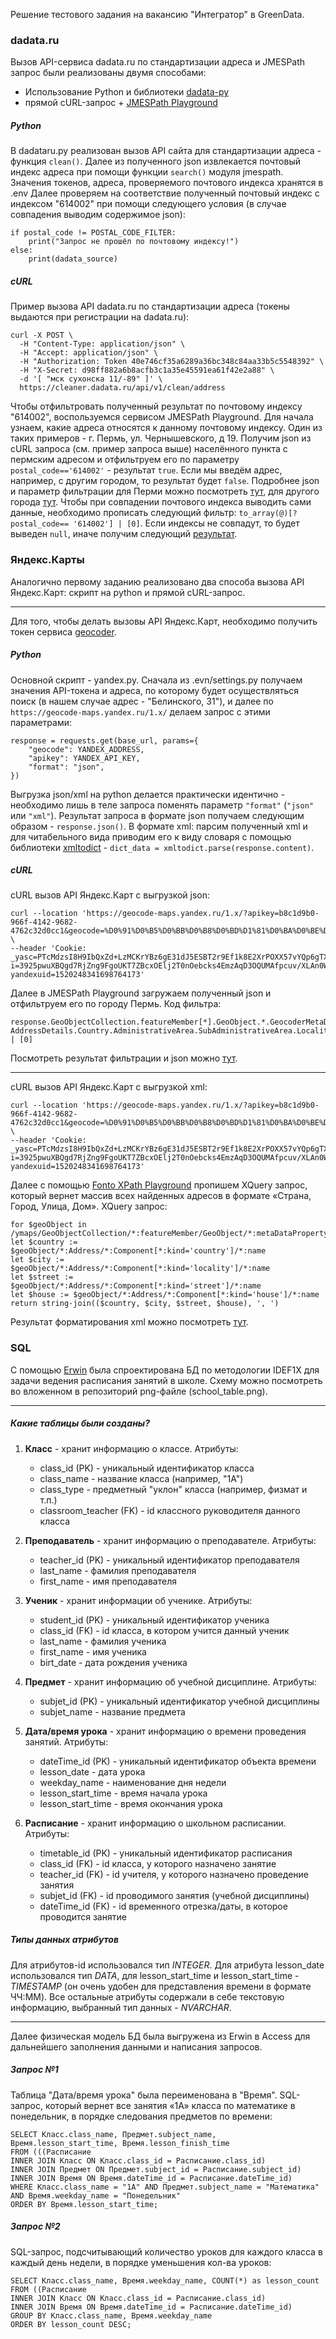 Решение тестового задания на вакансию "Интегратор" в GreenData.
### dadata.ru
Вызов API-сервиса dadata.ru по стандартизации адреса и JMESPath запрос были реализованы двумя способами: 
* Использование Python и библиотеки [dadata-py](https://github.com/hflabs/dadata-py)
* прямой cURL-запрос + [JMESPath Playground](https://play.jmespath.org/)
##### Python
В dadataru.py реализован вызов API сайта для стандартизации адреса - функция `clean()`.
Далее из полученного json извлекается почтовый индекс адреса при помощи функции `search()` модуля jmespath. 
Значения токенов, адреса, проверяемого почтового индекса хранятся в .env
Далее проверяем на соответствие полученный почтовый индекс с индексом "614002" при помощи следующего условия (в случае совпадения выводим содержимое json): 
```
if postal_code != POSTAL_CODE_FILTER:  
    print("Запрос не прошёл по почтовому индексу!")  
else:  
    print(dadata_source)
```
##### cURL
Пример вызова API dadata.ru по стандартизации адреса (токены выдаются при регистрации на dadata.ru):
```
curl -X POST \
  -H "Content-Type: application/json" \
  -H "Accept: application/json" \
  -H "Authorization: Token 40e746cf35a6289a36bc348c84aa33b5c5548392" \
  -H "X-Secret: d98ff882a6b8acfb3c1a35e45591ea61f42e2a88" \
  -d '[ "мск сухонска 11/-89" ]' \
  https://cleaner.dadata.ru/api/v1/clean/address
```
Чтобы отфильтровать полученный результат по почтовому индексу "614002", воспользуемся сервисом JMESPath Playground. 
Для начала узнаем, какие адреса относятся к данному почтовому индексу. Один из таких примеров - г. Пермь, ул. Чернышевского, д 19. Получим json из cURL запроса (см. пример запроса выше) населённого пункта с пермским адресом и отфильтруем его по параметру `postal_code=='614002'`  - результат `true`. 
Если мы введём адрес, например, с другим городом, то результат будет `false`. Подробнее json и параметр фильтрации для Перми можно посмотреть [тут](https://play.jmespath.org/?u=9c83ce4a-05b6-4611-a650-bae2eae1ff08), для другого города [тут](https://play.jmespath.org/?u=18f9866d-3684-4506-ad73-8c8035298756).
Чтобы при совпадении почтового индекса выводить сами данные, необходимо прописать следующий фильтр: `to_array(@)[?postal_code== '614002'] | [0]`. Если индексы не совпадут, то будет выведен `null`, иначе получим следующий [результат](https://play.jmespath.org/?u=8b633f03-f12b-48e6-8758-36da2827f39e).
### Яндекс.Карты
Аналогично первому заданию реализовано два способа вызова API Яндекс.Карт: скрипт на python и прямой cURL-запрос. 
____
Для того, чтобы делать вызовы API Яндекс.Карт, необходимо получить токен сервиса [geocoder](https://yandex.ru/maps-api/products/geocoder-api?from=mapsapi%3F).
##### Python
Основной скрипт - yandex.py. Сначала из .evn/settings.py получаем значения API-токена и адреса, по которому будет осуществляться поиск (в нашем случае адрес - "Белинского, 31"), и далее по `https://geocode-maps.yandex.ru/1.x/` делаем запрос с этими параметрами:
```
response = requests.get(base_url, params={  
    "geocode": YANDEX_ADDRESS,  
    "apikey": YANDEX_API_KEY,  
    "format": "json",  
})
```
Выгрузка json/xml на python делается практически идентично - необходимо лишь в теле запроса поменять параметр `"format"` (`"json"` или `"xml"`).
Результат запроса в формате json получаем следующим образом - `response.json()`. В формате xml: парсим полученный xml и для читабельного вида приводим его к виду словаря с помощью библиотеки [xmltodict](https://pypi.org/project/xmltodict/) - `dict_data = xmltodict.parse(response.content)`.
##### cURL
cURL вызов API Яндекс.Карт с выгрузкой json:
```
curl --location 'https://geocode-maps.yandex.ru/1.x/?apikey=b8c1d9b0-966f-4142-9682-4762c32d0cc1&geocode=%D0%91%D0%B5%D0%BB%D0%B8%D0%BD%D1%81%D0%BA%D0%BE%D0%B3%D0%BE%2C%2031&format=json' \
--header 'Cookie: _yasc=PTcMdzsI8H9IbQxZd+LzMCKrYBz6gE31dJ5ESBT2r9Ef1k8E2XrPOXX57vYQp6gTXA==; i=3925pwuXBQgd7RjZng9FgoUKT7ZBcxOElj2T0nOebcks4EmzAqD3OQUMAfpcuv/XLAn0WDLbcJaWyssxfuUKU9ECitg=; yandexuid=1520248341698764173'
```
Далее в JMESPath Playground загружаем полученный json и отфильтруем его по городу Пермь. Код фильтра: 
```
response.GeoObjectCollection.featureMember[*].GeoObject.*.GeocoderMetaData[?AddressDetails.Country.AdministrativeArea.SubAdministrativeArea.Locality.LocalityName=='Пермь'] | [0]
```
Посмотреть результат фильтрации и json можно [тут](https://play.jmespath.org/?u=711ef1a9-98cd-4e53-b16a-96c50515ceb0).
___
cURL вызов API Яндекс.Карт с выгрузкой xml:
```
curl --location 'https://geocode-maps.yandex.ru/1.x/?apikey=b8c1d9b0-966f-4142-9682-4762c32d0cc1&geocode=%D0%91%D0%B5%D0%BB%D0%B8%D0%BD%D1%81%D0%BA%D0%BE%D0%B3%D0%BE%2C%2031&format=xml' \
--header 'Cookie: _yasc=PTcMdzsI8H9IbQxZd+LzMCKrYBz6gE31dJ5ESBT2r9Ef1k8E2XrPOXX57vYQp6gTXA==; i=3925pwuXBQgd7RjZng9FgoUKT7ZBcxOElj2T0nOebcks4EmzAqD3OQUMAfpcuv/XLAn0WDLbcJaWyssxfuUKU9ECitg=; yandexuid=1520248341698764173'
```
Далее с помощью [Fonto XPath Playground](https://xpath.playground.fontoxml.com/) пропишем XQuery запрос, который вернет массив всех найденных адресов в формате «Страна, Город, Улица, Дом». XQuery запрос:
```
for $geoObject in /ymaps/GeoObjectCollection/*:featureMember/GeoObject/*:metaDataProperty/*:GeocoderMetaData
let $country := $geoObject/*:Address/*:Component[*:kind='country']/*:name
let $city := $geoObject/*:Address/*:Component[*:kind='locality']/*:name
let $street := $geoObject/*:Address/*:Component[*:kind='street']/*:name
let $house := $geoObject/*:Address/*:Component[*:kind='house']/*:name
return string-join(($country, $city, $street, $house), ', ')
```
Результат форматирования xml можно посмотреть [тут](https://t.ly/_S5U3).
### SQL
С помощью [Erwin](https://www.erwin.com/) была спроектирована БД по методологии IDEF1X для задачи ведения расписания занятий в школе. 
Схему можно посмотреть во вложенном в репозиторий png-файле (school_table.png).
___
##### Какие таблицы были созданы?
1. **Класс** - хранит информацию о классе. Атрибуты: 
   * class_id (PK) - уникальный идентификатор класса
   * class_name - название класса (например, "1А")
   * class_type - предметный "уклон" класса (например, физмат и т.п.)
   * classroom_teacher (FK) - id классного руководителя данного класса
     
2. **Преподаватель** - хранит информацию о преподавателе. Атрибуты: 
   * teacher_id (PK) - уникальный идентификатор преподавателя
   * last_name - фамилия преподавателя
   * first_name - имя преподавателя
     
3. **Ученик** - хранит информации об ученике. Атрибуты: 
   * student_id (PK) - уникальный идентификатор ученика
   * class_id (FK) - id класса, в котором учится данный ученик
   *  last_name - фамилия ученика
   * first_name - имя ученика
   * birt_date - дата рождения ученика
     
4. **Предмет** - хранит информацию об учебной дисциплине. Атрибуты:
   * subjet_id (PK) - уникальный идентификатор учебной дисциплины
   * subjet_name - название предмета
     
5. **Дата/время урока** - хранит информацию о времени проведения занятий. Атрибуты:
   * dateTime_id (PK) - уникальный идентификатор объекта времени
   * lesson_date - дата урока
   * weekday_name - наименование дня недели
   * lesson_start_time - время начала урока
   * lesson_start_time - время окончания урока
     
6. **Расписание** - хранит информацию о школьном расписании. Атрибуты:
   * timetable_id (PK) - уникальный идентификатор расписания
   * class_id (FK) - id класса, у которого назначено занятие
   * teacher_id (FK) - id учителя, у которого назначено проведение занятия
   * subjet_id (FK) - id проводимого занятия (учебной дисциплины)
   * dateTime_id (FK) - id временного отрезка/даты, в которое проводится занятие
##### Типы данных атрибутов 
Для атрибутов-id использовался тип *INTEGER*.
Для атрибута lesson_date использовался тип *DATA*, для lesson_start_time и lesson_start_time - *TIMESTAMP* (он очень удобен для представления времени в формате ЧЧ:ММ).
Все остальные атрибуты содержали в себе текстовую информацию, выбранный тип данных - *NVARCHAR*.
___
Далее физическая модель БД была выгружена из Erwin в Access для дальнейшего заполнения данными и написания запросов.
##### Запрос №1
Таблица "Дата/время урока" была переименована в "Время".
SQL-запрос, который вернет все занятия «1А» класса по математике в понедельник, в порядке следования предметов по времени:
```
SELECT Класс.class_name, Предмет.subject_name, Время.lesson_start_time, Время.lesson_finish_time
FROM (((Расписание
INNER JOIN Класс ON Класс.class_id = Расписание.class_id)
INNER JOIN Предмет ON Предмет.subject_id = Расписание.subject_id)
INNER JOIN Время ON Время.dateTime_id = Расписание.dateTime_id)
WHERE Класс.class_name = "1А" AND Предмет.subject_name = "Математика" AND Время.weekday_name = "Понедельник"
ORDER BY Время.lesson_start_time;
```
##### Запрос №2
SQL-запрос, подсчитывающий количество уроков для каждого класса в каждый день недели, в порядке уменьшения кол-ва уроков:
```
SELECT Класс.class_name, Время.weekday_name, COUNT(*) as lesson_count
FROM ((Расписание
INNER JOIN Класс ON Класс.class_id = Расписание.class_id)
INNER JOIN Время ON Время.dateTime_id = Расписание.dateTime_id)
GROUP BY Класс.class_name, Время.weekday_name
ORDER BY lesson_count DESC;
```
